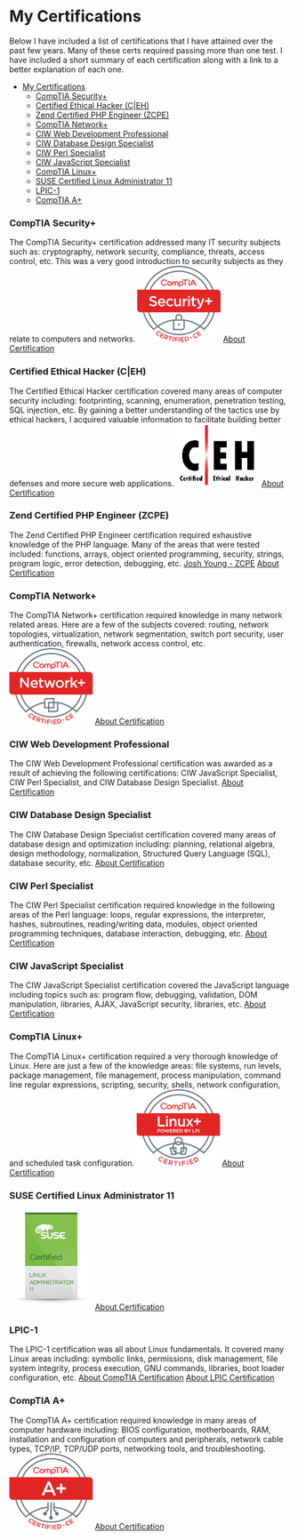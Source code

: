 # My Certifications

Below I have included a list of certifications that I have attained over the past few years.
Many of these certs required passing more than one test. I have included a short summary of each certification along with a link to a better explanation of each one.
- [My Certifications](#my-certifications)
    - [CompTIA Security+](#comptia-security)
    - [Certified Ethical Hacker (C|EH)](#certified-ethical-hacker-ceh)
    - [Zend Certified PHP Engineer (ZCPE)](#zend-certified-php-engineer-zcpe)
    - [CompTIA Network+](#comptia-network)
    - [CIW Web Development Professional](#ciw-web-development-professional)
    - [CIW Database Design Specialist](#ciw-database-design-specialist)
    - [CIW Perl Specialist](#ciw-perl-specialist)
    - [CIW JavaScript Specialist](#ciw-javascript-specialist)
    - [CompTIA Linux+](#comptia-linux)
    - [SUSE Certified Linux Administrator 11](#suse-certified-linux-administrator-11)
    - [LPIC-1](#lpic-1)
    - [CompTIA A+](#comptia-a)

### <a name='security'></a>CompTIA Security+
The CompTIA Security+ certification addressed many IT security subjects such as: cryptography, network security, compliance, threats, access control, etc. This was a very good introduction to security subjects as they relate to computers and networks.
![Security Plus Logo](../images/certs/resized/SecurityPlus_Logo_Certified_CE.png)
[About Certification](https://certification.comptia.org/certifications/security)

### <a name='ceh'></a>Certified Ethical Hacker (C|EH)
The Certified Ethical Hacker certification covered many areas of computer security including: footprinting, scanning, enumeration, penetration testing, SQL injection, etc. By gaining a better understanding of the tactics use by ethical hackers, I acquired valuable information to facilitate building better defenses and more secure web applications.
![CEH Logo](../images/certs/changed_format/CEH_logo.png)
[About Certification](https://www.eccouncil.org/Certification/certified-ethical-hacker)

### <a name='pce'></a>Zend Certified PHP Engineer (ZCPE)
The Zend Certified PHP Engineer certification required exhaustive knowledge of the PHP language. Many of the areas that were tested included: functions, arrays, object oriented programming, security, strings, program logic, error detection, debugging, etc.
[Josh Young - ZCPE](https://www.zend.com/en/yellow-pages/ZEND024785)
[About Certification](https://www.zend.com/en/services/certification/php-certification)

### <a name='network'></a>CompTIA Network+
The CompTIA Network+ certification required knowledge in many network related areas. Here are a few of the subjects covered: routing, network topologies, virtualization, network segmentation, switch port security, user authentication, firewalls, network access control, etc.
![Network Plus Logo](../images/certs/resized/NetworkPlus_Logo_Certified_CE.png)
[About Certification](https://certification.comptia.org/certifications/network)

### <a name='professional'></a>CIW Web Development Professional
The CIW Web Development Professional certification was awarded as a result of achieving the following certifications: CIW JavaScript Specialist, CIW Perl Specialist, and CIW Database Design Specialist.
[About Certification](http://www.ciwcertified.com/certifications/Web_Development_Series/development.php)

### <a name='database'></a>CIW Database Design Specialist
The CIW Database Design Specialist certification covered many areas of database design and optimization including: planning, relational algebra, design methodology, normalization, Structured Query Language (SQL), database security, etc.
[About Certification](http://www.ciwcertified.com/Certifications/Web_Development_Series/database_design.php)

### <a name='perl'></a>CIW Perl Specialist
The CIW Perl Specialist certification required knowledge in the following areas of the Perl language: loops, regular expressions, the interpreter, hashes, subroutines, reading/writing data, modules, object oriented programming techniques, database interaction, debugging, etc.
[About Certification](http://www.ciwcertified.com/Certifications/Web_Development_Series/perl.php)

### <a name='javascript'></a>CIW JavaScript Specialist
The CIW JavaScript Specialist certification covered the JavaScript language
including topics such as: program flow, debugging, validation, DOM manipulation, libraries, AJAX, JavaScript security, libraries, etc.
[About Certification](http://www.ciwcertified.com/Certifications/Web_Development_Series/javascript.php)

### <a name='linux'></a>CompTIA Linux+
The CompTIA Linux+ certification required a very thorough knowledge of Linux. Here are just a few of the knowledge areas: file systems, run levels, package management, file management, process manipulation, command line regular expressions, scripting, security, shells, network configuration, and scheduled task configuration.
![Linux Plus Logo](../images/certs/resized/LinuxPlus_Logo_Certified.png)
[About Certification](https://certification.comptia.org/certifications/linux)

### <a name='suse'></a>SUSE Certified Linux Administrator 11
![SUSE Logo](../images/certs/resized/cert_linux_admin_11.png)
[About Certification](https://training.suse.com/certification/sca-linux)

### <a name='lpci'></a>LPIC-1
The LPIC-1 certification was all about Linux fundamentals. It covered many Linux areas including: symbolic links, permissions, disk management, file system integrity, process execution, GNU commands, libraries, boot loader configuration, etc.
[About CompTIA Certification](https://certification.comptia.org/certifications/linux)
[About LPIC Certification](https://www.lpi.org/certification/get-certified-lpi/lpic-1-linux-server-professional)

### <a name='aplus'></a>CompTIA A+
The CompTIA A+ certification required knowledge in many areas of computer hardware including: BIOS configuration, motherboards, RAM, installation and configuration of computers and peripherals, network cable types, TCP/IP, TCP/UDP ports, networking tools, and troubleshooting.
![A Plus Logo](../images/certs/resized/Aplus_Logo_Certified_CE.png)
[About Certification](https://certification.comptia.org/certifications/a)